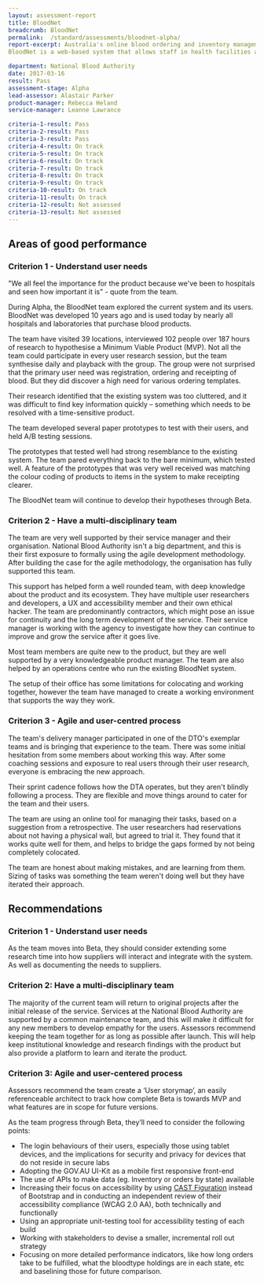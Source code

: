 ```yaml
---
layout: assessment-report
title: BloodNet				
breadcrumb: BloodNet		
permalink:	/standard/assessments/bloodnet-alpha/
report-excerpt: Australia's online blood ordering and inventory management system.
BloodNet is a web-based system that allows staff in health facilities across Australia to order blood and blood products in a standardised way and to do so, quickly, easily and securely from the Australian Red Cross Blood Service (Blood Service).

department: National Blood Authority			
date: 2017-03-16
result: Pass
assessment-stage: Alpha
lead-assessor: Alastair Parker
product-manager: Rebecca Heland
service-manager: Leanne Lawrance

criteria-1-result: Pass
criteria-2-result: Pass
criteria-3-result: Pass
criteria-4-result: On track
criteria-5-result: On track
criteria-6-result: On track
criteria-7-result: On track
criteria-8-result: On track
criteria-9-result: On track
criteria-10-result: On track
criteria-11-result: On track
criteria-12-result: Not assessed
criteria-13-result: Not assessed
---
```

## Areas of good performance

### Criterion 1 - Understand user needs

"We all feel the importance for the product because we've been to hospitals and seen how important it is" - quote from the team.

During Alpha, the BloodNet team explored the current system and its users. BloodNet was developed 10 years ago and is used today by nearly all hospitals and laboratories that purchase blood products.

The team have visited 39 locations, interviewed 102 people over 187 hours of research to hypothesise a Minimum Viable Product (MVP). Not all the team could participate in every user research session, but the team synthesise daily and playback with the group. The group were not surprised that the primary user need was registration, ordering and receipting of blood. But they did discover a high need for various ordering templates.

Their research identified that the existing system was too cluttered, and it was difficult to find key information quickly – something which needs to be resolved with a time-sensitive product.

The team developed several paper prototypes to test with their users, and held A/B testing sessions.

The prototypes that tested well had strong resemblance to the existing system. The team pared everything back to the bare minimum, which tested well. A feature of the prototypes that was very well received was matching the colour coding of products to items in the system to make receipting clearer.

The BloodNet team will continue to develop their hypotheses through Beta.

### Criterion 2 - Have a multi-disciplinary team

The team are very well  supported by their service manager and their organisation. National Blood Authority isn't a big department, and this is their first exposure to formally using the agile development methodology.  After building the case for the agile methodology, the organisation has fully supported this team.

This support has helped form a well rounded team, with deep knowledge about the product and its ecosystem. They have multiple user researchers and developers, a UX and accessibility member and their own ethical hacker. The team are predominantly contractors, which might pose an issue for continuity and the long term development of the service. Their service manager is working with the agency to investigate how they can continue to improve and grow the service after it goes live.

Most team members are quite new to the product, but they are well supported by a very knowledgeable product manager. The team are also helped by an operations centre who run the existing BloodNet system.

The setup of their office has some limitations for colocating and working together, however the team have managed to create a working environment that supports the way they work. 

### Criterion 3 - Agile and user-centred process

The team's delivery manager participated in one of the DTO's exemplar teams and is bringing that experience to the team. There was some initial hesitation from some members about working this way. After some coaching sessions and exposure to real users through their user research, everyone is embracing the new approach.

Their sprint cadence follows how the DTA operates, but they aren't blindly following a process. They are flexible and move things around to cater for the team and their users.

The team are using an online tool for managing their tasks, based on a suggestion from a retrospective. The user researchers had reservations about not having a physical wall, but agreed to trial it. They found that it works quite well for them, and helps to bridge the gaps formed by not being completely colocated.

The team are honest about making mistakes, and are learning from them. Sizing of tasks was something the team weren't doing well but they have iterated their approach.

## Recommendations

### Criterion 1 - Understand user needs

As the team moves into Beta, they should consider  extending some research time into how suppliers will interact and integrate with the system. As well as documenting the needs to suppliers.

### Criterion 2: Have a multi-disciplinary team

The majority of the current team will return to original projects after the initial release of the service. Services at the National Blood Authority are supported by a common maintenance team, and this will make it difficult for any new members to develop empathy for the users.  Assessors recommend keeping the team together for as long as possible after launch. This will help keep institutional knowledge and research findings with the product but also provide a platform to learn and iterate the product.

### Criterion 3: Agile and user-centered process

Assessors recommend the team create a ‘User storymap’, an easily referenceable architect to track how complete Beta is towards MVP and what features are in scope for future versions.

As the team progress through Beta, they’ll need to consider the following points: 

- The login behaviours of their users, especially those using tablet devices, and the implications for security and privacy for devices that do not reside in secure labs 
- Adopting the GOV.AU UI-Kit as a mobile first responsive front-end 
- The use of APIs to make data (eg. Inventory or orders by state) available
- Increasing their focus on accessibility by using [CAST Figuration](http://aem.cast.org/creating/cast-figuration.html#.WNsnWKJ97fZ) instead of Bootstrap and in conducting an independent review of their accessibility compliance (WCAG 2.0 AA), both technically and functionally 
- Using an appropriate unit-testing tool for accessibility testing of each build 
- Working with stakeholders to devise a smaller, incremental roll out strategy
- Focusing on more detailed performance indicators, like how long orders take to be fulfilled, what the bloodtype holdings are in each state, etc and baselining those for future comparison. 
